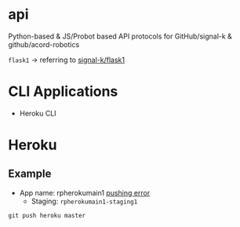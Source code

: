 # api
Python-based &amp; JS/Probot based API protocols for GitHub/signal-k &amp; github/acord-robotics

<!--Add zsh config later-->

`flask1` -> referring to [signal-k/flask1](https://github.com/signal-k/flask1)

# CLI Applications
* Heroku CLI <!--- Logged in with liam@skinetics.tech -Add to .env-->

# Heroku
## Example
* App name: rpherokumain1 [pushing error](https://stackoverflow.com/questions/18406721/heroku-does-not-appear-to-be-a-git-repository)
    * Staging: `rpherokumain1-staging1` 

```git push heroku master```